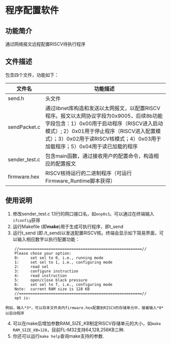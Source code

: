 # 程序配置软件
## 功能简介
通过网络报文远程配置RISCV待执行程序

## 文件描述
包含四个文件，功能如下：

| 文件名        | 功能描述                                         |
|---------------|--------------------------------------------------|
| send.h        | 头文件                                           |
| sendPacket.c  | 通过libnet库构造和发送以太网报文，以配置RISCV程序。报文以太网协议字段为0x9005，后续8b功能字段包含：1）0x00用于启动程序（RISCV进入启动模式）; 2）0x01用于停止程序（RISCV进入配置模式）；3）0x02用于读RISCV核模式；4）0x03用于加载程序；5）0x04用于读已加载的程序      |
|sender_test.c  | 包含main函数，通过接收用户的配置命令，构造相应的配置报文       |
|firmware.hex   | RISCV核待运行的二进制程序（可运行Firmware_Runtime脚本获得）    |

## 使用说明
1) 修改sender_test.c 13行的网口接口名，如`enp0s3`。可以通过在终端输入`ifconfig`获得
2) 运行Makefile (即**make**)用于生成可执行程序，即t_send
3) 运行t_send (即./t_send)以发送配置RISCV核。终端会显示如下简易界面，可以输入相应数字以执行配置功能：

~~~    
    //======================================================//  
	Please chose your option:  
	0:	   set sel to 0, i.e., running mode
	1:	   set sel to 1, i.e., configuring mode
	2:	   read sel
	3:	   configure instruction
	4:	   read instruction
	5:	   open/close black pressure
	6:	   set sel to f, i.e., configuring mode
	Note:  current RAM size is 128 KB  
    //======================================================//  
	opt is:  
~~~

    例如，输入*3*，可以将本文件夹内firmware.hex配置到RISCV的存储单元中，接着输入*0*以启动程序  
4) 可以在make后增加参数RAM_SIZE_KB制定RISCV存储单元的大小，如`make RAM_SIZE_KB=128`，目前FL-M32支持64,128,256KB三种.
5) 你还可以运行`make help`查询make支持的参数.
